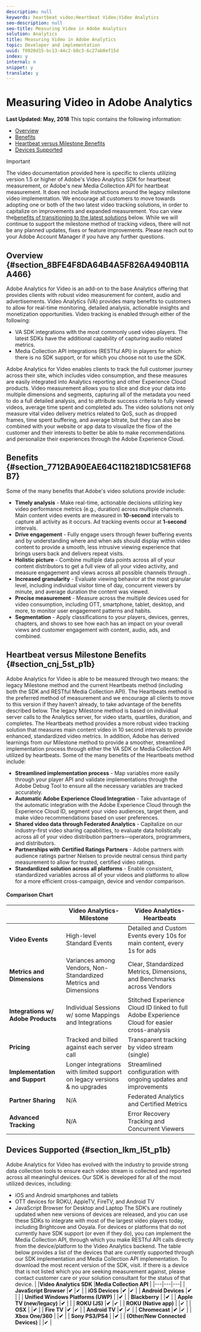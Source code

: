 ```yaml
---
description: null
keywords: heartbeat video;Heartbeat Video;Video Analytics
seo-description: null
seo-title: Measuring Video in Adobe Analytics
solution: Analytics
title: Measuring Video in Adobe Analytics
topic: Developer and implementation
uuid: f0920d15-bc13-44c2-b8c3-6c27ab0ef15d
index: y
internal: n
snippet: y
translate: y
---
```


# Measuring Video in Adobe Analytics

**Last Updated: May, 2018** 
This topic contains the following information:

* [Overview](video_overview.md#section_8BFE4F8DA64B4A5F826A4940B11AA466)
* [Benefits](video_overview.md#section_7712BA90EAE64C118218D1C581EF68B7)
* [Heartbeat versus Milestone Benefits](video_overview.md#section_cnj_5st_p1b)
* [Devices Supported](video_overview.md#section_lkm_l5t_p1b)

>[!IMPORTANT]
>
>The video documentation provided here is specific to clients utilizing version 1.5 or higher of Adobe's Video Analytics SDK for heartbeat measurement, or Adobe's new Media Collection API for heartbeat measurement. It does not include instructions around the legacy milestone video implementation. We encourage all customers to move towards adopting one or both of the two latest video tracking solutions, in order to capitalize on improvements and expanded measurement. You can view the[benefits of transitioning to the latest solutions](video_overview.md#section_cnj_5st_p1b) below. While we will continue to support the milestone method of tracking videos, there will not be any planned updates, fixes or feature improvements. Please reach out to your Adobe Account Manager if you have any further questions. 


## Overview {#section_8BFE4F8DA64B4A5F826A4940B11AA466}

Adobe Analytics for Video is an add-on to the base Analytics offering that provides clients with robust video measurement for content, audio and advertisements. Video Analytics (VA) provides many benefits to customers to allow for real-time monitoring, detailed analysis, actionable insights and monetization opportunities.
Video tracking is enabled through either of the following:

* VA SDK integrations with the most commonly used video players. The latest SDKs have the additional capability of capturing audio related metrics.
* Media Collection API integrations (RESTful API) in players for which there is no SDK support, or for which you choose not to use the SDK.

Adobe Analytics for Video enables clients to track the full customer journey across their site, which includes video consumption, and these measures are easily integrated into Analytics reporting and other Experience Cloud products. Video measurement allows you to slice and dice your data into multiple dimensions and segments, capturing all of the metadata you need to do a full detailed analysis, and to attribute success criteria to fully viewed videos, average time spent and completed ads.
The video solutions not only measure vital video delivery metrics related to QoS, such as dropped frames, time spent buffering, and average bitrate, but they can also be combined with your website or app data to visualize the flow of the customer and their interests to better be able to make recommendations and personalize their experiences through the Adobe Experience Cloud.

## Benefits {#section_7712BA90EAE64C118218D1C581EF68B7}

Some of the many benefits that Adobe's video solutions provide include:

* **Timely analysis** - Make real-time, actionable decisions utilizing key video performance metrics (e.g., duration) across multiple channels. Main content video events are measured in **10-second** intervals to capture all activity as it occurs. Ad tracking events occur at **1-second** intervals.
* **Drive engagement** - Fully engage users through fewer buffering events and by understanding where and when ads should display within video content to provide a smooth, less intrusive viewing experience that brings users back and delivers repeat visits.
* **Holistic picture** - Combine multiple data points across all of your content distributors to get a full view of all your video activity, and measure engagement and views across all possible channels through [](federated-analytics.md).
* **Increased granularity** - Evaluate viewing behavior at the most granular level, including individual visitor time of day, concurrent viewers by minute, and average duration the content was viewed.
* **Precise measurement** - Measure across the multiple devices used for video consumption, including OTT, smartphone, tablet, desktop, and more, to monitor user engagement patterns and habits.
* **Segmentation** - Apply classifications to your players, devices, genres, chapters, and shows to see how each has an impact on your overall views and customer engagement with content, audio, ads, and combined.
<!-- <p>Here is how video and video ad data flow into Adobe:</p> 
<p> 
 <fig id="fig_5A574F71C807481B8E1D66335CB836F3">  
 </fig><img href="graphics/how_aa_video_works.png" id="image_D3A97A67B8AF4055B6BF72F92190E18B" /> </p> --> 
## Heartbeat versus Milestone Benefits {#section_cnj_5st_p1b}

Adobe Analytics for Video is able to be measured through two means: the legacy Milestone method and the current Heartbeats method (including both the SDK and RESTful Media Collection API). The Heartbeats method is the preferred method of measurement and we encourage all clients to move to this version if they haven’t already, to take advantage of the benefits described below.
The legacy Milestone method is based on individual server calls to the Analytics server, for video starts, quartiles, duration, and completes. The Heartbeats method provides a more robust video tracking solution that measures main content video in 10 second intervals to provide enhanced, standardized video metrics. In addition, Adobe has derived learnings from our Milestone method to provide a smoother, streamlined implementation process through either the VA SDK or Media Collection API utilized by heartbeats.
Some of the many benefits of the Heartbeats method include:

* **Streamlined implementation process** - Map variables more easily through your player API and validate implementations through the Adobe Debug Tool to ensure all the necessary variables are tracked accurately.
* **Automatic Adobe Experience Cloud Integration** - Take advantage of the automatic integration with the Adobe Experience Cloud through the Experience Cloud ID, segment your video audiences, target them, and make video recommendations based on user preferences.
* **Shared video data through Federated Analytics** - Capitalize on our industry-first video sharing capabilities, to evaluate data holistically across all of your video distribution partners—operators, programmers, and distributors.
* **Partnerships with Certified Ratings Partners** - Adobe partners with audience ratings partner Nielsen to provide neutral census third party measurement to allow for trusted, certified video ratings.
* **Standardized solution across all platforms** - Enable consistent, standardized variables across all of your videos and platforms to allow for a more efficient cross-campaign, device and vendor comparison.


#### Comparison Chart
|  |**Video Analytics- Milestone** |**Video Analytics- Heartbeats** |
|---|---|---|
| **Video Events** |High-level Standard Events |Detailed and Custom Events every 10s for main content, every 1s for ads |
| **Metrics and Dimensions** |Variances among Vendors, Non-Standardized Metrics and Dimensions |Clear, Standardized Metrics, Dimensions, and Benchmarks across Vendors |
| **Integrations w/ Adobe Products** |Individual Sessions w/ some Mappings and Integrations |Stitched Experience Cloud ID linked to full Adobe Experience Cloud for easier cross-analysis |
| **Pricing** |Tracked and billed against each server call |Transparent tracking by video stream (single) |
| **Implementation and Support** |Longer integrations with limited support on legacy versions &amp; no upgrades |Streamlined configuration with ongoing updates and improvements |
| **Partner Sharing** |N/A |Federated Analytics and Certified Metrics |
| **Advanced Tracking** |N/A |Error Recovery Tracking and Concurrent Viewers |


## Devices Supported {#section_lkm_l5t_p1b}

Adobe Analytics for Video has evolved with the industry to provide strong data collection tools to ensure each video stream is collected and reported across all meaningful devices. Our SDK is developed for all of the most utilized devices, including:

* iOS and Android smartphones and tablets
* OTT devices for ROKU, AppleTV, FireTV, and Android TV
* JavaScript Browser for Desktop and Laptop
The SDK’s are routinely updated when new versions of devices are released, and you can use these SDKs to integrate with most of the largest video players today, including Brightcove and Ooyala.
For devices or platforms that do not currently have SDK support (or even if they do), you can implement the Media Collection API, through which you make RESTful API calls directly from the device/platform to the Video Analytics backend.
The table below provides a list of the devices that are currently supported through our SDK implementation and Media Collection API implementation. To download the most recent version of the SDK, visit[](c_vhl_download-sdks.md). If there is a device that is not listed which you are seeking measurement against, please contact customer care or your solution consultant for the status of that device. 
|  |**Video Analytics SDK** |**Media Collection API** |
|---|---|---|
| **JavaScript Browser** |**✔** |✔ |
| **iOS Devices** |**✔** |✔ |
| **Android Devices** |**✔** | |
| **Unified Windows Platforms (UWP)** | |**✔** |
| **Blackberry** | |**✔** |
| **Apple TV (new/legacy)** |**✔** | |
| **ROKU (JS)** |**✔** |✔ |
| **ROKU (Native app)** |  |✔ |
| **OSX** | |**✔** |
| **Fire TV** |**✔** |✔ |
| **Android TV** |**✔** |✔ |
| **Chromecast** |**✔** |✔ |
| **Xbox One/360** | |**✔** |
| **Sony PS3/PS4** | |**✔** |
| **(Other/New Connected Devices)** |  |✔ |

